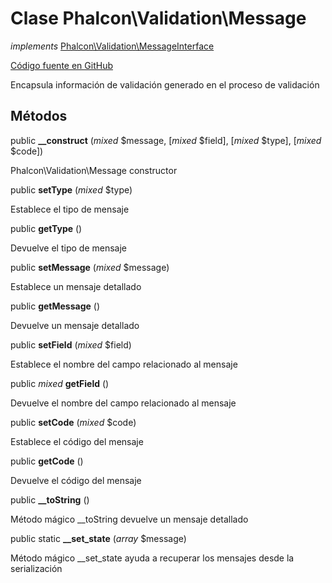 # Clase **Phalcon\\Validation\\Message**

*implements* [Phalcon\Validation\MessageInterface](/[[language]]/[[version]]/api/Phalcon_Validation_MessageInterface)

<a href="https://github.com/phalcon/cphalcon/blob/master/phalcon/validation/message.zep" class="btn btn-default btn-sm">Código fuente en GitHub</a>

Encapsula información de validación generado en el proceso de validación

## Métodos

public **__construct** (*mixed* $message, [*mixed* $field], [*mixed* $type], [*mixed* $code])

Phalcon\\Validation\\Message constructor

public **setType** (*mixed* $type)

Establece el tipo de mensaje

public **getType** ()

Devuelve el tipo de mensaje

public **setMessage** (*mixed* $message)

Establece un mensaje detallado

public **getMessage** ()

Devuelve un mensaje detallado

public **setField** (*mixed* $field)

Establece el nombre del campo relacionado al mensaje

public *mixed* **getField** ()

Devuelve el nombre del campo relacionado al mensaje

public **setCode** (*mixed* $code)

Establece el código del mensaje

public **getCode** ()

Devuelve el código del mensaje

public **__toString** ()

Método mágico __toString devuelve un mensaje detallado

public static **__set_state** (*array* $message)

Método mágico __set_state ayuda a recuperar los mensajes desde la serialización